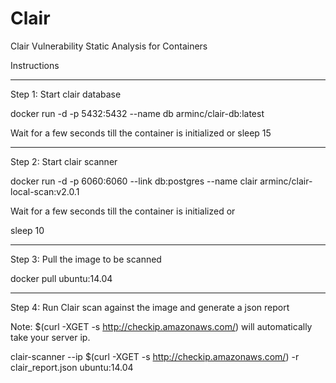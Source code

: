# Clair
Clair
Vulnerability Static Analysis for Containers

Instructions

-----

Step 1: Start clair database

docker run -d -p 5432:5432 --name db arminc/clair-db:latest

Wait for a few seconds till the container is initialized
or
sleep 15

------
Step 2: Start clair scanner

docker run -d -p 6060:6060 --link db:postgres --name clair arminc/clair-local-scan:v2.0.1

Wait for a few seconds till the container is initialized
or

sleep 10

------

Step 3: Pull the image to be scanned

docker pull ubuntu:14.04

-------

Step 4: Run Clair scan against the image and generate a json report

Note: $(curl -XGET -s http://checkip.amazonaws.com/) will automatically take your server ip.

clair-scanner --ip $(curl -XGET -s http://checkip.amazonaws.com/) -r clair_report.json ubuntu:14.04
